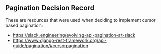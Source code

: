 ## Pagination Decision Record

These are resources that were used when deciding to implement cursor based pagination:
- https://slack.engineering/evolving-api-pagination-at-slack
- https://www.django-rest-framework.org/api-guide/pagination/#cursorpagination
